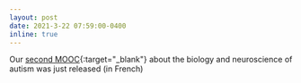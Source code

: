 ```yaml
---
layout: post
date: 2021-3-22 07:59:00-0400
inline: true
---
```


Our [second MOOC](https://moocs.unige.ch/liste-de-cours/liste-des-cours-3/troubles-du-spectre-de-lautisme-biologie-et-neurosciences/){:target="\_blank"} about the biology and neuroscience of autism was just released (in French)
